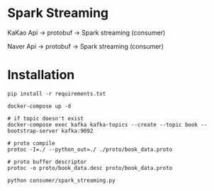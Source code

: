 # Spark Streaming

KaKao Api -> protobuf -> Spark streaming (consumer)

Naver Api -> protobuf -> Spark streaming (consumer)


# Installation

```
pip install -r requirements.txt

docker-compose up -d

# if topic doesn't exist
docker-compose exec kafka kafka-topics --create --topic book --bootstrap-server kafka:9092

# proto compile
protoc -I=./ --python_out=./ ./proto/book_data.proto

# proto buffer descriptor
protoc -o proto/book_data.desc proto/book_data.proto

python consumer/spark_streaming.py

```